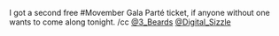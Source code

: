 I got a second free #Movember Gala Parté ticket, if anyone without one wants to come along tonight. /cc <a href="http://twitter.com/3_Beards">@3_Beards</a> <a href="http://twitter.com/Digital_Sizzle">@Digital_Sizzle</a>
